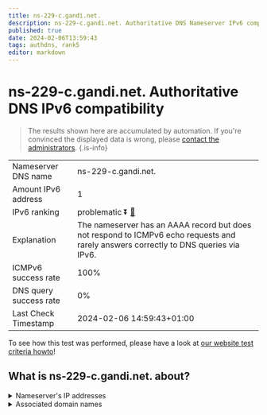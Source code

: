 ```yaml
---
title: ns-229-c.gandi.net.
description: ns-229-c.gandi.net. Authoritative DNS Nameserver IPv6 compatibility
published: true
date: 2024-02-06T13:59:43
tags: authdns, rank5
editor: markdown
---
```


# ns-229-c.gandi.net. Authoritative DNS IPv6 compatibility

> The results shown here are accumulated by automation. If you're convinced the displayed data is wrong, please [contact the administrators](/howto/chat). 
{.is-info}




|   |   |
| - | - |
| Nameserver DNS name | ns-229-c.gandi.net.
| Amount IPv6 address | 1
| IPv6 ranking | problematic :arrow_double_down: [🔗](/howto/ranking) |
| Explanation | The nameserver has an AAAA record but does not respond to ICMPv6 echo requests and rarely answers correctly to DNS queries via IPv6. |
| ICMPv6 success rate | 100%|
| DNS query success rate | 0% |
| Last Check Timestamp | 2024-02-06 14:59:43+01:00 |

To see how this test was performed, please have a look at [our website test criteria howto](/howto/testcriteria/authdns)!


## What is ns-229-c.gandi.net. about?




<details>
<summary>Nameserver's IP addresses</summary>

2604:3400:aaac::e6

</details>



<details>
<summary>Associated domain names</summary>

www.peugeot.fr

</details>
